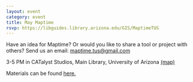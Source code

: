 ```yaml
---
layout: event
category: event
title: May Maptime
rsvp: https://libguides.library.arizona.edu/GIS/MaptimeTUS
---
```


Have an idea for Maptime? Or would you like to share a tool or project with others? Send us an email: maptime.tus@gmail.com


3-5 PM in CATalyst Studios, Main Library, University of Arizona [(map)](https://maps.arizona.edu/campus360/?shareId=cffd90949e3d2b8aec3f6e9d727e66680d6c2973)

Materials can be found [here.](https://github.com/maptime/tucson/tree/gh-pages/sessions) 
